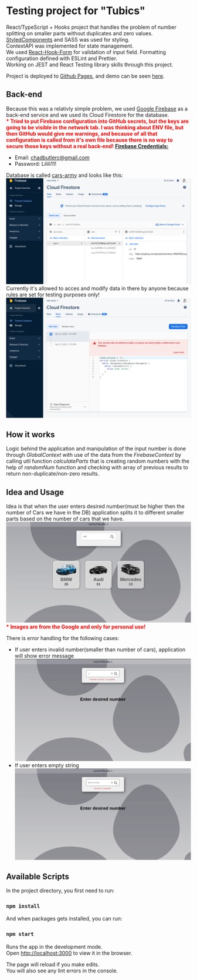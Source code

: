 # Testing project for "Tubics"

React/TypeScript + Hooks project that handles the problem of number splitting on smaller parts without duplicates and zero values.<br />
[StyledComponents](https://styled-components.com/) and SASS was used for styling.<br />
ContextAPI was implemented for state management.<br />
We used [React-Hook-Form](https://react-hook-form.com/) for validation of input field.
Formatting configuration defined with ESLint and Prettier.<br />
Working on JEST and React Testing library skills through this project. <br />

Project is deployed to [Github Pages](https://pages.github.com/), and demo can be seen [here](https://stefanikolic018.github.io/CarsArmy/).

## Back-end

Because this was a relativly simple problem, we used [Google Firebase](https://firebase.google.com/) as a back-end service and we used its Cloud Firestore for the database.<br />
<b style="color:red">\* Tried to put Firebase configuration into GitHub secrets, but the keys are going to be visible in the network tab. I was thinking about ENV file, but then GitHub would give me warnings, and because of all that configuration is called from it's own file because there is no way to secure those keys without a real back-end!</b>
<b><u>Firebase Credentials:</u></b><br/>

- Email: chadbutlerc@gmail.com
- Password: Lilili11! <br />

Database is called <u>cars-army</u> and looks like this:
<img src="/public/screenshots/db.png" alt="DB" title="DB" style="text-align: center"><br/>
Currently it's allowed to acces and modify data in there by anyone because rules are set for testing purposes only!
<img src="/public/screenshots/rules.png" alt="Rules" title="Rules" style="text-align: center"><br/>

## How it works

Logic behind the application and manipulation of the input number is done through <i>GlobalContext</i> with use of the data from the <i>FirebaseContext</i> by calling util function <i>calculateParts</i> that is creating random numbers with the help of <i>randomNum</i> function and checking with array of previous results to return non-duplicate/non-zero results.

## Idea and Usage

Idea is that when the user enters desired number(must be higher then the number of Cars we have in the DB) application splits it to different smaller parts based on the number of cars that we have.
<img src="/public/screenshots/cars.png" alt="On load" title="On load" style="text-align: center">
<b style="color:red">\* Images are from the Google and only for personal use!</b>

There is error handling for the following cases:

- If user enters invalid number(smaller than number of cars), application will show error message
  <img src="/public/screenshots/invalid-number.png" alt="Invalid number" title="Invalid number" style="text-align: center">
- If user enters empty string
  <img src="/public/screenshots/required-number.png" alt="Required number" title="Required number" style="text-align: center">

## Available Scripts

In the project directory, you first need to run:

### `npm install`

And when packages gets installed, you can run:

### `npm start`

Runs the app in the development mode.\
Open [http://localhost:3000](http://localhost:3000) to view it in the browser.

The page will reload if you make edits.\
You will also see any lint errors in the console.
